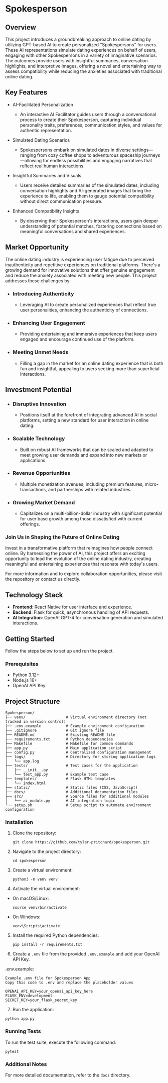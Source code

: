 # Spokesperson
## Overview

This project introduces a groundbreaking approach to online dating by utilizing GPT-based AI to create personalized "Spokespersons" for users. These AI representations simulate dating experiences on behalf of users, engaging with other Spokespersons in a variety of imaginative scenarios. The outcomes provide users with insightful summaries, conversation highlights, and interpretive images, offering a novel and entertaining way to assess compatibility while reducing the anxieties associated with traditional online dating.

## Key Features

- AI-Facilitated Personalization

  - An interactive AI Facilitator guides users through a conversational process to create their Spokesperson, capturing individual personality traits, preferences, communication styles, and values for authentic representation.

- Simulated Dating Scenarios

  - Spokespersons embark on simulated dates in diverse settings—ranging from cozy coffee shops to adventurous spaceship journeys—allowing for endless possibilities and engaging narratives that reflect real human interactions.

- Insightful Summaries and Visuals

  - Users receive detailed summaries of the simulated dates, including conversation highlights and AI-generated images that bring the experience to life, enabling them to gauge potential compatibility without direct communication pressure.

- Enhanced Compatibility Insights

  - By observing their Spokesperson's interactions, users gain deeper understanding of potential matches, fostering connections based on meaningful conversations and shared experiences.

## Market Opportunity

The online dating industry is experiencing user fatigue due to perceived inauthenticity and repetitive experiences on traditional platforms. There's a growing demand for innovative solutions that offer genuine engagement and reduce the anxiety associated with meeting new people. This project addresses these challenges by:

- ### Introducing Authenticity

  - Leveraging AI to create personalized experiences that reflect true user personalities, enhancing the authenticity of connections.

- ### Enhancing User Engagement

  - Providing entertaining and immersive experiences that keep users engaged and encourage continued use of the platform.

- ### Meeting Unmet Needs

  - Filling a gap in the market for an online dating experience that is both fun and insightful, appealing to users seeking more than superficial interactions.

## Investment Potential

  - ### Disruptive Innovation

    - Positions itself at the forefront of integrating advanced AI in social platforms, setting a new standard for user interaction in online dating.

  - ### Scalable Technology

    - Built on robust AI frameworks that can be scaled and adapted to meet growing user demands and expand into new markets or applications.

  - ### Revenue Opportunities

    - Multiple monetization avenues, including premium features, micro-transactions, and partnerships with related industries.

- ### Growing Market Demand

  - Capitalizes on a multi-billion-dollar industry with significant potential for user base growth among those dissatisfied with current offerings.

### Join Us in Shaping the Future of Online Dating

Invest in a transformative platform that reimagines how people connect online. By harnessing the power of AI, this project offers an exciting opportunity to lead the evolution of the online dating industry, creating meaningful and entertaining experiences that resonate with today's users.

For more information and to explore collaboration opportunities, please visit the repository or contact us directly.

## Technology Stack
- **Frontend**: React Native for user interface and experience.
- **Backend**: Flask for quick, asynchronous handling of API requests.
- **AI Integration**: OpenAI GPT-4 for conversation generation and simulated interactions.

## Getting Started
Follow the steps below to set up and run the project.

### Prerequisites
- Python 3.12+
- Node.js 16+
- OpenAI API Key

## Project Structure
```
Spokesperson/
├── venv/                  # Virtual environment directory (not tracked in version control)
├── .env.example           # Example environment configuration
├── .gitignore             # Git ignore file
├── README.md              # Existing README file
├── requirements.txt       # Python dependencies
├── Makefile               # Makefile for common commands
├── app.py                 # Main application script
├── config.py              # Centralized configuration management
├── logs/                  # Directory for storing application logs
│   └── app.log
├── tests/                 # Test cases for the application
│   ├── __init__.py
│   └── test_app.py        # Example test case
├── templates/             # Flask HTML templates
│   └── index.html
├── static/                # Static files (CSS, JavaScript)
├── docs/                  # Additional documentation files
├── src/                   # Source files for additional modules
│   └── ai_module.py       # AI integration logic
└── setup.sh               # Setup script to automate environment configuration
```


### Installation
1. Clone the repository: 
   ```
   git clone https://github.com/tyler-pritchard/spokesperson.git
   ```
2. Navigate to the project directory:
   ```
   cd spokesperson
   ```
3. Create a virtual environment:
   ```
   python3 -m venv venv
   ```
4. Activate the virtual environment:
- On macOS/Linux:
  ```
  source venv/bin/activate
  ```
- On Windows:
  ```
  venv\Scripts\activate
  ```
5. Install the required Python dependencies:
   ```
   pip install -r requirements.txt
   ```
6. Create a `.env` file from the provided `.env.example` and add your OpenAI API Key.

  .env.example:
  ```
  Example .env file for Spokesperson App
  Copy this code to .env and replace the placeholder values
  
  OPENAI_API_KEY=your_openai_api_key_here
  FLASK_ENV=development
  SECRET_KEY=your_flask_secret_key
  ```


7. Run the application:
  ```
  python app.py
  ```


### Running Tests
To run the test suite, execute the following command:
  ```
  pytest
  ```

### Additional Notes
For more detailed documentation, refer to the `docs` directory.
